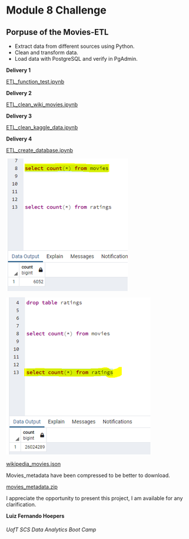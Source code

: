 # Module 8 Challenge

## Porpuse of the Movies-ETL

- Extract data from different sources using Python.
- Clean and transform data.
- Load data with PostgreSQL and verify in PgAdmin.

**Delivery 1**

[ETL_function_test.ipynb](https://github.com/lfhoepers/Movies-ETL/blob/7b7eca0f5babeb0f23e72d7b8565055e6f77a7a6/ETL_function_test.ipynb)



**Delivery 2**

[ETL_clean_wiki_movies.ipynb](https://github.com/lfhoepers/Movies-ETL/blob/7b7eca0f5babeb0f23e72d7b8565055e6f77a7a6/ETL_clean_wiki_movies.ipynb)



**Delivery 3**

[ETL_clean_kaggle_data.ipynb](https://github.com/lfhoepers/Movies-ETL/blob/7b7eca0f5babeb0f23e72d7b8565055e6f77a7a6/ETL_clean_kaggle_data.ipynb)



**Delivery 4**

[ETL_create_database.ipynb](https://github.com/lfhoepers/Movies-ETL/blob/7b7eca0f5babeb0f23e72d7b8565055e6f77a7a6/ETL_create_database.ipynb)


![image](https://github.com/lfhoepers/Movies-ETL/blob/7b7eca0f5babeb0f23e72d7b8565055e6f77a7a6/Resources/movies_query.PNG)


![image](https://github.com/lfhoepers/Movies-ETL/blob/7b7eca0f5babeb0f23e72d7b8565055e6f77a7a6/Resources/ratings_query.PNG)


[wikipedia_movies.json](https://github.com/lfhoepers/Movies-ETL/blob/7b7eca0f5babeb0f23e72d7b8565055e6f77a7a6/Resources/wikipedia_movies.json)



Movies_metadata have been compressed to be better to download.

[movies_metadata.zip](https://github.com/lfhoepers/Movies-ETL/blob/7b7eca0f5babeb0f23e72d7b8565055e6f77a7a6/Resources/movies_metadata.zip)




I appreciate the opportunity to present this project, I am available for any clarification.


**Luiz Fernando Hoepers**  
###### UofT SCS Data Analytics Boot Camp
